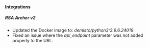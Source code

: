
#### Integrations
##### RSA Archer v2
- Updated the Docker image to: *demisto/python3:3.9.6.24019*.
- Fixed an issue where the *api_endpoint* parameter was not added properly to the URL.
